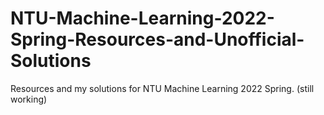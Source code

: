 # NTU-Machine-Learning-2022-Spring-Resources-and-Unofficial-Solutions
Resources and my solutions for NTU Machine Learning 2022 Spring. (still working)
